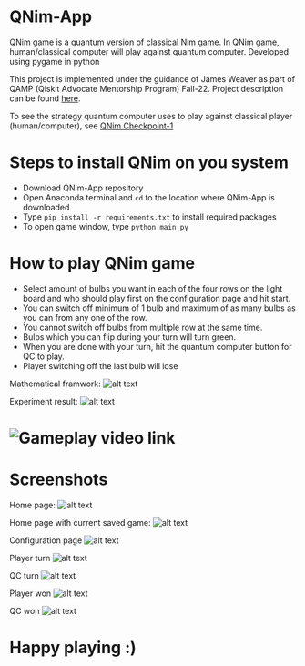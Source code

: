 # QNim-App
QNim game is a quantum version of classical Nim game. In QNim game, human/classical computer will play against quantum computer. Developed using pygame in python

This project is implemented under the guidance of James Weaver as part of QAMP (Qiskit Advocate Mentorship Program) Fall-22. Project description can be found [here](https://github.com/qiskit-advocate/qamp-fall-22/issues/29).

To see the strategy quantum computer uses to play against classical player (human/computer), see [QNim Checkpoint-1](https://github.com/ritu-thombre99/QNim/blob/main/QAMP%20Checkopint%201.ipynb)

# Steps to install QNim on you system
+ Download QNim-App repository
+ Open Anaconda terminal and ```cd``` to the location where QNim-App is downloaded
+ Type ```pip install -r requirements.txt``` to install required packages
+ To open game window, type ```python main.py```

# How to play QNim game
+ Select amount of bulbs you want in each of the four rows on the light board and who should play first on the configuration page and hit start.
+ You can switch off minimum of 1 bulb and maximum of as many bulbs as you can from any one of the row. 
+ You cannot switch off bulbs from multiple row at the same time.
+ Bulbs which you can flip during your turn will turn green.
+ When you are done with your turn, hit the quantum computer button for QC to play.
+ Player switching off the last bulb will lose

Mathematical framwork:
![alt text](https://github.com/ritu-thombre99/QNim-App/blob/main/screenshots/mathematical%20framework.png)

Experiment result:
![alt text](https://github.com/ritu-thombre99/QNim-App/blob/main/screenshots/final_with_label.png)

# ![Gameplay video link](https://youtu.be/vqE8HICiBqA)
# Screenshots
Home page:
![alt text](https://github.com/ritu-thombre99/QNim-App/blob/main/screenshots/home.png?raw=true)

Home page with current saved game:
![alt text](https://github.com/ritu-thombre99/QNim-App/blob/main/screenshots/home_with_continue.png?raw=true)

Configuration page
![alt text](https://github.com/ritu-thombre99/QNim-App/blob/main/screenshots/config.png?raw=true)

Player turn
![alt text](https://github.com/ritu-thombre99/QNim-App/blob/main/screenshots/game_player_turn.png?raw=true)

QC turn
![alt text](https://github.com/ritu-thombre99/QNim-App/blob/main/screenshots/game_qc_turn.png?raw=true)

Player won
![alt text](https://github.com/ritu-thombre99/QNim-App/blob/main/screenshots/game_won.png?raw=true)

QC won
![alt text](https://github.com/ritu-thombre99/QNim-App/blob/main/screenshots/game_lost.png?raw=true)

# Happy playing :)
